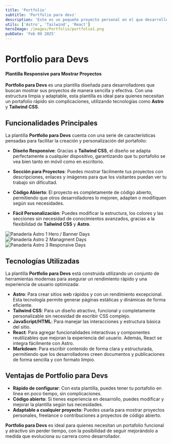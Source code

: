 ```yaml
---
title: 'Portfolio'
subtitle: 'Portfolio para devs'
description: 'Este es un pequeño proyecto personal en el que desarrollé una plantilla de portfolio responsive hecha en Astro con Tailwind para desarrolladores que quieran mostrar sus proyectos y no tengan mucho tiempo. Además, es de código abierto por si alguien quiere crear algo, mejorarlo o simplemente adaptarlo según su preferencia.'
utils: ['Astro', 'Tailwind', 'React']
heroImage: /images/Portfolio/portfolio1.png
pubDate: 'Feb 09 2025'
---
```


# Portfolio para Devs
#### Plantilla Responsive para Mostrar Proyectos

**Portfolio para Devs** es una plantilla diseñada para desarrolladores que buscan mostrar sus proyectos de manera sencilla y efectiva. Con una estructura limpia y adaptable, esta plantilla es ideal para quienes necesitan un portafolio rápido sin complicaciones, utilizando tecnologías como **Astro** y **Tailwind CSS**.

## Funcionalidades Principales

La plantilla **Portfolio para Devs** cuenta con una serie de características pensadas para facilitar la creación y personalización del portafolio:

- **Diseño Responsive**: Gracias a **Tailwind CSS**, el diseño se adapta perfectamente a cualquier dispositivo, garantizando que tu portafolio se vea bien tanto en móvil como en escritorio.
  
- **Sección para Proyectos**: Puedes mostrar fácilmente tus proyectos con descripciones, enlaces y imágenes para que los visitantes puedan ver tu trabajo sin dificultad.

- **Código Abierto**: El proyecto es completamente de código abierto, permitiendo que otros desarrolladores lo mejoren, adapten o modifiquen según sus necesidades.

- **Fácil Personalización**: Puedes modificar la estructura, los colores y las secciones sin necesidad de conocimientos avanzados, gracias a la flexibilidad de **Tailwind CSS** y **Astro**.

<div className="grid grid-cols-1 md:grid-cols-2 md:gap-4 items-center h-auto">
  <div className="flex flex-col ">
   <div class="flex flex-col text-center">
    <img src="/images/Portfolio/portfolio1.png" alt="Panadería Astro 1" className="w-full mx-auto object-cover shadow-lg hover:scale-105 transform transition-all  p-1 rounded-lg"/>
    <span class="-mt-7 dark:text-paragraph-dark text-paragraph-light">Hero / Banner Days</span>
   </div>
   <div class="flex flex-col text-center">
     <img src="/images/Portfolio/portfolio2.png" alt="Panadería Astro 2" className=" w-full h-full object-cover shadow-lg hover:scale-105 transform transition-all  p-1 rounded-lg"/>
     <span class="-mt-7 dark:text-paragraph-dark text-paragraph-light">Managment Days</span>
  </div>
  </div>
  <div className="flex flex-col overflow-hidden min-h-full mx-auto
  ">
    <img src="/images/Portfolio/portfolio3.png" alt="Panadería Astro 3" className=" flex hover:scale-105 transform transition-all  flex-col items-center rounded-lg justify-center my-auto object-cover p-1 shadow-lg"/>
    <span class="-mt-7 text-nowrap text-center dark:text-paragraph-dark text-paragraph-light">Responsive Days</span>
  </div>
</div>

## Tecnologías Utilizadas

La plantilla **Portfolio para Devs** está construida utilizando un conjunto de herramientas modernas para asegurar un rendimiento rápido y una experiencia de usuario optimizada:

- **Astro**: Para crear sitios web rápidos y con un rendimiento excepcional. Esta tecnología permite generar páginas estáticas y dinámicas de forma eficiente.
- **Tailwind CSS**: Para un diseño atractivo, funcional y completamente personalizable sin necesidad de escribir CSS complejo.
- **JavaScript/HTML**: Para manejar las interacciones y estructura básica del sitio.
- **React**: Para agregar funcionalidades interactivas y componentes reutilizables que mejoran la experiencia del usuario. Además, React se integra fácilmente con Astro.
- **Markdown**: Para escribir contenido de forma clara y estructurada, permitiendo que los desarrolladores creen documentos y publicaciones de forma sencilla y con formato limpio.

## Ventajas de Portfolio para Devs

- **Rápido de configurar**: Con esta plantilla, puedes tener tu portafolio en línea en poco tiempo, sin complicaciones.
- **Código abierto**: Si tienes experiencia en desarrollo, puedes modificar y mejorar la plantilla según tus necesidades.
- **Adaptable a cualquier proyecto**: Puedes usarla para mostrar proyectos personales, freelance o contribuciones a proyectos de código abierto.

**Portfolio para Devs** es ideal para quienes necesitan un portafolio funcional y atractivo sin perder tiempo, con la posibilidad de seguir mejorándolo a medida que evoluciona su carrera como desarrollador.

